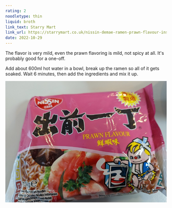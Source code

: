 ```yaml
---
rating: 2
noodletype: thin
liquid: broth
link_text: Starry Mart
link_url: https://starrymart.co.uk/nissin-demae-ramen-prawn-flavour-instant-noodle-100g.html
date: 2022-10-29
---
```


The flavor is very mild, even the prawn flavoring is mild, not spicy at all.  It's probably good for a one-off. 

Add about 600ml hot water in a bowl, break up the ramen so all of it gets soaked.  Wait 6 minutes, then add the ingredients and mix it up. 


![Nissin Demae Prawn Flavored Ramen](images/019.jpg)